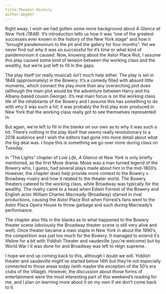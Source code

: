 ```yaml
---
title:Theater History
author:abg447
---
```

Right away, I wish we had gotten some more background about _A Glance at New York (1848)_. It’s introduction tells us how it was “one of the greatest successes ever known in the history of the New York stage” and how it “brought pandemonium to the pit and the gallery for four months”. Yet we never find out why it was so successful for it’s time or what kind of pandemonium it caused. Now, knowing about the Astor Place Riot, I assume this play caused some kind of tension between the working class and the wealthy, but we’re just left to fill in the gaps.

The play itself (or really musical) isn’t much help either. The play is set in 1848 (approximately) in the Bowery. It’s a comedy filled with absurd little moments, which connect the play more than any overarching plot does (although the main plot would be the adventure between Harry and his Albany-based cousin George). It’s real main focus is on the working class life of the inhabitants of the Bowery and I assume this has something to do with why it was such a hit; it was probably the first play ever produced in New York that the working class really got to see themselves represented in.

But again, we’re left to fill in the blanks on our own as to why it was such a hit. There’s nothing in the play itself that seems really revolutionary to a 2018 audience and I wish the editors had gone into more detail about what the big deal was. I hope this is something we go over more during class on Tuesday.

In “The Lights” chapter of _Low Life_, _A Glance at New York_ is only briefly mentioned, as the first Mose drama. Mose was a man turned legend of the Bowery who, I guess, had several plays made about him in the mid-1800’s. However, the chapter does help provide more context to the Bowery v. Broadway rivalry and how it related to the theater world. The Bowery theaters catered to the working class, while Broadway was typically for the wealthy. The rivalry came to a head when Edwin Forrest of the Bowery and English actor William Charles Macready (Broadway) starred in rival productions, causing the Astor Place Riot when Forrest’s fans went to the Astor Place Opera House to throw garbage and such during Macready’s performance.

The chapter also fills in the blanks as to what happened to the Bowery theater scene (obviously the Broadway theater scene is still very alive and well). Once theater became a main staple in New York in about the 1890’s, the competition was just too much for the Bowery. It managed to extend it’s lifeline for a bit with Yiddish Theater and vaudeville (you’re welcome) but by World War I it was done for and Broadway was left to reign supreme.

I hope we end up coming back to this, although I doubt we will. Yiddish theater and vaudeville might’ve started below 14th but they’re not especially connected to those areas today (with maybe the exception of the 50’s era clubs of the Village). However, the discussion about those forms of entertainment were the most interesting part of this weekend’s reading for me, and I plan on learning more about it on my own if we don’t come back to it.
